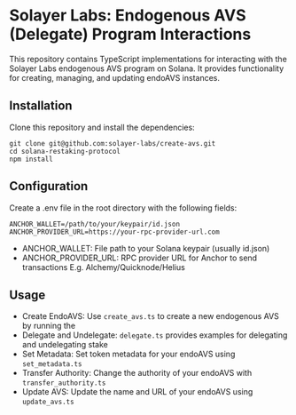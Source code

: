 # Solayer Labs: Endogenous AVS (Delegate) Program Interactions
This repository contains TypeScript implementations for interacting with the Solayer Labs endogenous AVS program on Solana. It provides functionality for creating, managing, and updating endoAVS instances.

## Installation
Clone this repository and install the dependencies:
```
git clone git@github.com:solayer-labs/create-avs.git
cd solana-restaking-protocol
npm install
```

## Configuration
Create a .env file in the root directory with the following fields:
```
ANCHOR_WALLET=/path/to/your/keypair/id.json
ANCHOR_PROVIDER_URL=https://your-rpc-provider-url.com
```
- ANCHOR_WALLET: File path to your Solana keypair (usually id.json)
- ANCHOR_PROVIDER_URL: RPC provider URL for Anchor to send transactions E.g. Alchemy/Quicknode/Helius

## Usage
- Create EndoAVS: Use `create_avs.ts` to create a new endogenous AVS by running the
- Delegate and Undelegate: `delegate.ts` provides examples for delegating and undelegating stake
- Set Metadata: Set token metadata for your endoAVS using `set_metadata.ts`
- Transfer Authority: Change the authority of your endoAVS with `transfer_authority.ts`
- Update AVS: Update the name and URL of your endoAVS using `update_avs.ts`